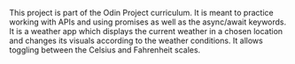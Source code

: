 This project is part of the Odin Project curriculum. It is meant to practice working with APIs and using promises as well as the async/await keywords.
It is a weather app which displays the current weather in a chosen location and changes its visuals according to the weather conditions. It allows toggling between the Celsius and Fahrenheit scales.

